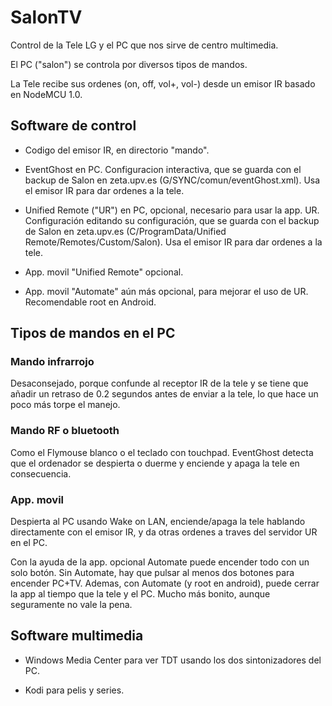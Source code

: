 # SalonTV

Control de la Tele LG y el PC que nos sirve de centro multimedia.

El PC ("salon") se controla por diversos tipos de mandos.

La Tele recibe sus ordenes (on, off, vol+, vol-) desde un emisor IR basado en NodeMCU 1.0. 

## Software de control

- Codigo del emisor IR, en directorio "mando".

- EventGhost en PC. Configuracion interactiva, que se guarda con el backup de Salon en zeta.upv.es (G/SYNC/comun/eventGhost.xml). Usa el emisor IR para dar ordenes a la tele.

- Unified Remote ("UR") en PC, opcional, necesario para usar la app. UR. Configuración editando su configuración, que se guarda con el backup de Salon en zeta.upv.es (C/ProgramData/Unified Remote/Remotes/Custom/Salon). Usa el emisor IR para dar ordenes a la tele.

- App. movil "Unified Remote" opcional.

- App. movil "Automate" aún más opcional, para mejorar el uso de UR. Recomendable root en Android.

## Tipos de mandos en el PC

### Mando infrarrojo

Desaconsejado, porque confunde al receptor IR de la tele y se tiene que añadir un retraso de 0.2 segundos antes de enviar a la tele, lo que hace un poco más torpe el manejo.

### Mando RF o bluetooth

Como el Flymouse blanco o el teclado con touchpad. EventGhost detecta que el ordenador se despierta o duerme y enciende y apaga la tele en consecuencia. 

### App. movil

Despierta al PC usando Wake on LAN, enciende/apaga la tele hablando directamente con el emisor IR, y da otras ordenes a traves del servidor UR en el PC. 

Con la ayuda de la app. opcional Automate puede encender todo con un solo botón. Sin Automate, hay que pulsar al menos dos botones para encender PC+TV. Ademas, con Automate (y root en android), puede cerrar la app al tiempo que la tele y el PC. Mucho más bonito, aunque seguramente no vale la pena.

## Software multimedia

- Windows Media Center para ver TDT usando los dos sintonizadores del PC.

- Kodi para pelis y series.
